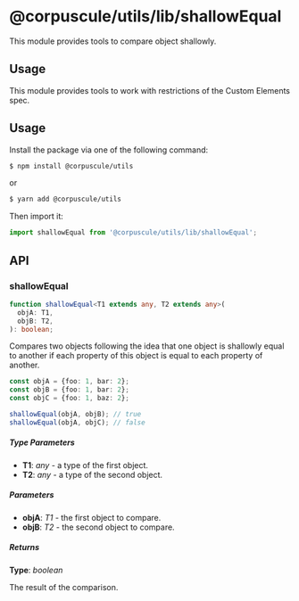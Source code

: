 # @corpuscule/utils/lib/shallowEqual

This module provides tools to compare object shallowly.

## Usage

This module provides tools to work with restrictions of the Custom Elements
spec.

## Usage

Install the package via one of the following command:

```bash
$ npm install @corpuscule/utils
```

or

```bash
$ yarn add @corpuscule/utils
```

Then import it:

```typescript
import shallowEqual from '@corpuscule/utils/lib/shallowEqual';
```

## API

### shallowEqual

```typescript
function shallowEqual<T1 extends any, T2 extends any>(
  objA: T1,
  objB: T2,
): boolean;
```

Compares two objects following the idea that one object is shallowly equal to
another if each property of this object is equal to each property of another.

```typescript
const objA = {foo: 1, bar: 2};
const objB = {foo: 1, bar: 2};
const objC = {foo: 1, baz: 2};

shallowEqual(objA, objB); // true
shallowEqual(objA, objC); // false
```

##### Type Parameters

- **T1**: _any_ - a type of the first object.
- **T2**: _any_ - a type of the second object.

##### Parameters

- **objA**: _T1_ - the first object to compare.
- **objB**: _T2_ - the second object to compare.

##### Returns

**Type**: _boolean_

The result of the comparison.
